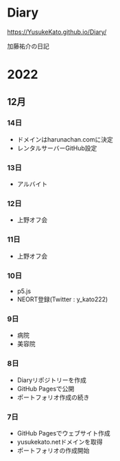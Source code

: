 # Diary

https://YusukeKato.github.io/Diary/

加藤祐介の日記

# 2022

## 12月

### 14日

- ドメインはharunachan.comに決定
- レンタルサーバーGitHub設定

### 13日

- アルバイト

### 12日

- 上野オフ会

### 11日

- 上野オフ会

### 10日

- p5.js
- NEORT登録(Twitter : y_kato222)

### 9日

- 病院
- 美容院

### 8日

- Diaryリポジトリーを作成
- GitHub Pagesで公開
- ポートフォリオ作成の続き

### 7日

- GitHub Pagesでウェブサイト作成
- yusukekato.netドメインを取得
- ポートフォリオの作成開始